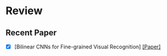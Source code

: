 # Review  


## Recent Paper

+ [x] [Bilinear CNNs for Fine-grained Visual Recognition] [[Paper]](https://arxiv.org/abs/1504.07889)


